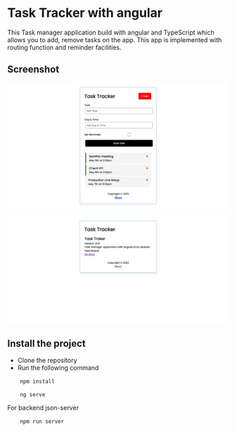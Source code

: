 # Task Tracker with angular

This Task manager application build with angular and TypeScript which allows you to add, remove tasks on the app. This app is implemented with routing function and reminder facilities.


## Screenshot

![Pic](https://raw.githubusercontent.com/healmasud/task-manager-angular/master/github-overview/full.png)

![Pic](https://raw.githubusercontent.com/healmasud/task-manager-angular/master/github-overview/about.png)

## Install the project

- Clone the repository
- Run the following command

```
    npm install
```

```
    ng serve
```

For backend json-server

```
    npm run server
```
